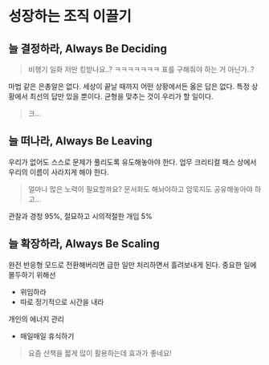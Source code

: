 # 성장하는 조직 이끌기

## 늘 결정하라, Always Be Deciding

> 비행기 일화 저만 킹받나요..? ㅋㅋㅋㅋㅋㅋㅋ 표를 구해줘야 하는 거 아닌가..?

마법 같은 은총알은 없다.
세상이 끝날 때까지 어떤 상황에서든 옳은 답은 없다.
특정 상황에서 최선의 답만 있을 뿐이다.
균형을 맞추는 것이 우리가 할 일이다.

> 크...

## 늘 떠나라, Always Be Leaving

우리가 없어도 스스로 문제가 풀리도록 유도해놓아야 한다.
업무 크리티컬 패스 상에서 우리의 이름이 사라지게 해야 한다.

> 얼마나 많은 노력이 필요할까요? 문서화도 해놔야하고 암묵지도 공유해놓아야 하고...

관찰과 경청 95%, 절묘하고 시의적절한 개입 5%

## 늘 확장하라, Always Be Scaling

완전 반응형 모드로 전환해버리면 급한 일만 처리하면서 흘려보내게 된다.
중요한 일에 몰두하기 위해선

- 위임하라
- 따로 정기적으로 시간을 내라

개인의 에너지 관리

- 매일매일 휴식하기

> 요즘 산책을 짧게 많이 활용하는데 효과가 좋네요!
